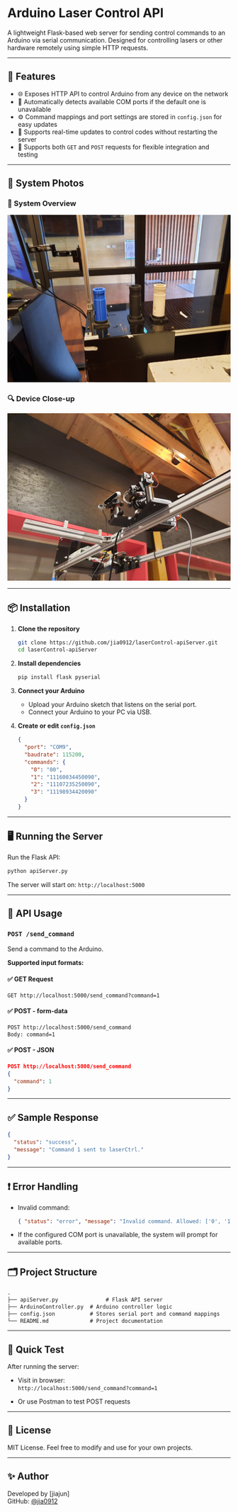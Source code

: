 # Arduino Laser Control API

A lightweight Flask-based web server for sending control commands to an Arduino via serial communication. Designed for controlling lasers or other hardware remotely using simple HTTP requests.

---

## 🚀 Features

- 🌐 Exposes HTTP API to control Arduino from any device on the network
- 🔌 Automatically detects available COM ports if the default one is unavailable
- ⚙️ Command mappings and port settings are stored in `config.json` for easy updates
- 🔁 Supports real-time updates to control codes without restarting the server
- 🧪 Supports both `GET` and `POST` requests for flexible integration and testing

---

## 📸 System Photos

### 🔧 System Overview
![Laser projection system](images/projectionSystem.jpg)

### 🔍 Device Close-up
![A, B, C tools(3 positions)](images/tools.jpg)

---

## 📦 Installation

1. **Clone the repository**
   ```bash
   git clone https://github.com/jia0912/laserControl-apiServer.git
   cd laserControl-apiServer
   ```

2. **Install dependencies**
   ```bash
   pip install flask pyserial
   ```

3. **Connect your Arduino**
   - Upload your Arduino sketch that listens on the serial port.
   - Connect your Arduino to your PC via USB.

4. **Create or edit `config.json`**
   ```json
   {
     "port": "COM9",
     "baudrate": 115200,
     "commands": {
       "0": "00",
       "1": "11160034450090",
       "2": "11107235250090",
       "3": "11198934420090"
     }
   }
   ```

---

## 🖥️ Running the Server

Run the Flask API:
```bash
python apiServer.py
```

The server will start on: `http://localhost:5000`

---

## 📡 API Usage

### `POST /send_command`
Send a command to the Arduino.

**Supported input formats:**

#### ✅ GET Request
```
GET http://localhost:5000/send_command?command=1
```

#### ✅ POST - form-data
```
POST http://localhost:5000/send_command
Body: command=1
```

#### ✅ POST - JSON
```json
POST http://localhost:5000/send_command
{
  "command": 1
}
```

---

## ✅ Sample Response
```json
{
  "status": "success",
  "message": "Command 1 sent to laserCtrl."
}
```

---

## ❗ Error Handling

- Invalid command:
  ```json
  { "status": "error", "message": "Invalid command. Allowed: ['0', '1', '2', '3']" }
  ```

- If the configured COM port is unavailable, the system will prompt for available ports.

---

## 🗂️ Project Structure

```
.
├── apiServer.py               # Flask API server
├── ArduinoController.py  # Arduino controller logic
├── config.json           # Stores serial port and command mappings
└── README.md             # Project documentation
```

---

## 🧪 Quick Test

After running the server:

- Visit in browser:  
  `http://localhost:5000/send_command?command=1`

- Or use Postman to test POST requests

---

## 📄 License

MIT License. Feel free to modify and use for your own projects.

---

## ✨ Author

Developed by [jiajun]  
GitHub: [@jia0912](https://github.com/jia0912)
